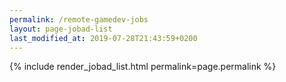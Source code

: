 ```yaml
---
permalink: /remote-gamedev-jobs
layout: page-jobad-list
last_modified_at: 2019-07-28T21:43:59+0200
---
```

{% include render_jobad_list.html permalink=page.permalink %}
